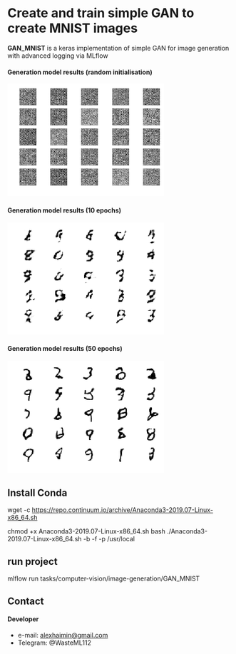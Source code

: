 Create and train simple GAN to create MNIST images
======
**GAN_MNIST** is a keras implementation of simple GAN for image generation with advanced logging via MLflow

#### Generation model results (random initialisation)
![Screenshot software](https://github.com/haimin777/ai-platform/blob/master/tasks/computer-vision/image-generation/GAN_MNIST/noise.png "screenshot software")

#### Generation model results (10 epochs)
![Screenshot software](https://github.com/haimin777/ai-platform/blob/master/tasks/computer-vision/image-generation/GAN_MNIST/10epochs.png "screenshot software")

#### Generation model results (50 epochs)
![Screenshot software](https://github.com/haimin777/ai-platform/blob/master/tasks/computer-vision/image-generation/GAN_MNIST/50epochs.png "screenshot software")

## Install Conda
wget -c https://repo.continuum.io/archive/Anaconda3-2019.07-Linux-x86_64.sh

chmod +x Anaconda3-2019.07-Linux-x86_64.sh
bash ./Anaconda3-2019.07-Linux-x86_64.sh -b -f -p /usr/local


## run project

mlflow run tasks/computer-vision/image-generation/GAN_MNIST
## Contact
#### Developer

* e-mail: alexhaimin@gmail.com
* Telegram: @WasteML112